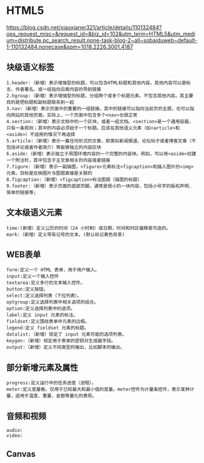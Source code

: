 # HTML5

https://blog.csdn.net/xiaoxianer321/article/details/110132484?ops_request_misc=&request_id=&biz_id=102&utm_term=HTML5&utm_medium=distribute.pc_search_result.none-task-blog-2~all~sobaiduweb~default-1-110132484.nonecase&spm=1018.2226.3001.4187

## 块级语义标签

```
1.header:（新增）表示增强型的标题，可以包含HTML标题和其他内容。其他内容可以是标志、作者署名、或一组指向后面内容的导航链接
2.hgroup:（新增）表示增强型的标题，分组两个或多个标题元素，不包含其他内容。其主要目的是把标题和副标题联系到一起
3.nav:（新增）表示页面中的重要的一组链接。其中的链接可以指向当前页的主题，也可以指向网站的其他页面。实际上，一个页面中包含多个<nav>也很正常
4.section:（新增）表示文档中的一个区块，或者一组文档。<section>是一个通用容器，只有一条规则；其中的内容必须始于一个标题。应该在其他语义元素（如<article>和<aside>）不适用的情况下再选择
5.article:（新增）表示一篇任何形式的文章，即类似新闻报道、论坛帖子或者博客文章（不包括评论或者作者简介）等能够独立的内容区块
6.aside:（新增）表示独立于周围环境内容的一个完整的内容块。例如，可以用<aside>创建一个附注栏，其中包含于主文章相关的内容或者链接
7.figure:（新增）表示一副插图，<figure>元素标注<figcaption>和插入图片的<img>元素。目标是反映图片与图题直接是关联的
8.figcaption:（新增）<figcaption>标注图题（插图的标题）
9.footer:（新增）表示页面的底部页脚。通常是很小的一块内容，包括小号字的版权声明、简单的链接等;
```

## 文本级语义元素

```
time:(新增）定义公历的时间（24 小时制）或日期，时间和时区偏移是可选的。
mark:（新增）定义带有记号的文本。(默认标记黄色背景)
```

## WEB表单

```
form:定义一个 HTML 表单，用于用户输入。
input:定义一个输入控件
textarea:定义多行的文本输入控件。
button:定义按钮。
select:定义选择列表（下拉列表）。
optgroup:定义选择列表中相关选项的组合。
option:定义选择列表中的选项。
label:定义 input 元素的标注。
fieldset:定义围绕表单中元素的边框。
legend:定义 fieldset 元素的标题。
datalist:（新增）规定了 input 元素可能的选项列表。
keygen:（新增）规定用于表单的密钥对生成器字段。
output:（新增）定义不同类型的输出，比如脚本的输出。
```

## 部分新增元素及属性

```
progress:定义运行中的任务进度（进程）。
meter:定义度量衡。仅用于已知最大和最小值的度量。meter控件为计量条控件，表示某种计量，适用于温度、重量、金额等量化的表现。
```

## 音频和视频

```
audio:
video:
```

## Canvas

```

```

